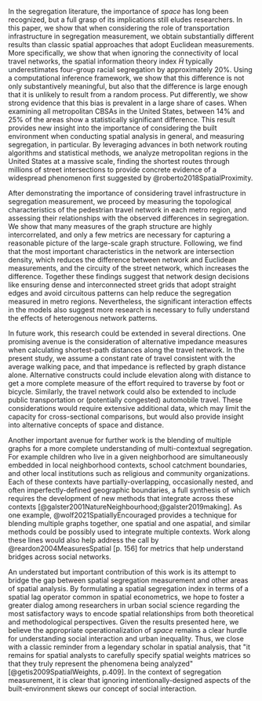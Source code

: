 <!-- summarize difference result -->

In the segregation literature, the importance of *space* has long been recognized, but a
full grasp of its implications still eludes researchers. In this paper, we show that
when considering the role of transportation infrastructure in segregation measurement,
we obtain substantially different results than classic spatial approaches that adopt
Euclidean measurements. More specifically, we show that when ignoring the connectivity
of local travel networks, the spatial information theory index $\tilde{H}$ typically
underestimates four-group racial segregation by approximately 20%. Using a computational
inference framework, we show that this difference is not only substantively meaningful,
but also that the difference is large enough that it is unlikely to result from a random
process. Put differently, we show strong evidence that this bias is prevalent in a large
share of cases. When examining all metropolitan CBSAs in the United States, between 14%
and 25% of the areas show a statistically significant difference. This result
provides new insight into the importance of considering the built environment
when conducting spatial analysis in general, and measuring segregation, in
particular. By leveraging advances in both network routing algorithms and
statistical methods, we analyze metropolitan regions in the United States at a
massive scale, finding the shortest routes through millions of street
intersections to provide concrete evidence of a widespread phenomenon first
suggested by @roberto2018SpatialProximity.

<!-- summarize graph measures result -->

After demonstrating the importance of considering travel infrastructure in segregation
measurement, we proceed by measuring the topological characteristics of the pedestrian
travel network in each metro region, and assessing their relationships with the observed
differences in segregation. We show that many measures of the graph structure are highly
intercorrelated, and only a few metrics are necessary for capturing a reasonable picture
of the large-scale graph structure. Following, we find that the most important
characteristics in the network are intersection density, which reduces the difference
between network and Euclidean measurements, and the circuity of the street network,
which increases the difference. Together these findings suggest that network design
decisions like ensuring dense and interconnected street grids that adopt straight edges
and avoid circuitous patterns can help reduce the segregation measured in metro regions.
Nevertheless, the significant interaction effects in the models also suggest more
research is necessary to fully understand the effects of heterogenous network patterns.

<!-- Check the interaction result as I'm not seeing it in the modeling -->

<!-- extensions -->

In future work, this research could be extended in several directions. One promising
avenue is the consideration of alternative impedance measures when calculating
shortest-path distances along the travel network. In the present study, we assume a
constant rate of travel consistent with the average walking pace, and that impedance is
reflected by graph distance alone. Alternative constructs could include elevation along
with distance to get a more complete measure of the effort required to traverse by foot
or bicycle. Similarly, the travel network could also be extended to include public
transportation or (potentially congested) automobile travel. These considerations would
require extensive additional data, which may limit the capacity for cross-sectional
comparisons, but would also provide insight into alternative concepts of space and
distance.

Another important avenue for further work is the blending of multiple graphs for a more
complete understanding of multi-contextual segregation. For example children who live in
a given neighborhood are simultaneously embedded in local neighborhood contexts, school
catchment boundaries, and other local institutions such as religious and community
organizations. Each of these contexts have partially-overlapping, occasionally nested,
and often imperfectly-defined geographic boundaries, a full synthesis of which requires
the development of new methods that integrate across these contexts
[@galster2001NatureNeighbourhood;@galster2019making]. As one example,
@wolf2021SpatiallyEncouraged provides a technique for blending multiple graphs together,
one spatial and one aspatial, and similar methods could be possibly used to integrate
multiple contexts. Work along these lines would also help address the call by
@reardon2004MeasuresSpatial [p. 156] for metrics that help understand bridges across
social networks.

An understated but important contribution of this work is its attempt to bridge the gap
between spatial segregation measurement and other areas of spatial analysis. By
formulating a spatial segregation index in terms of a spatial lag operator common in
spatial econometrics, we hope to foster a greater dialog among researchers in urban
social science regarding the most satisfactory ways to encode spatial relationships from
both theoretical and methodological perspectives. Given the results presented here, we
believe the appropriate operationalization of *space* remains a clear hurdle for
understanding social interaction and urban inequality. Thus, we close with a classic
reminder from a legendary scholar in spatial analysis, that "it remains for spatial
analysts to carefully specify spatial weights matrices so that they truly represent the
phenomena being analyzed" [@getis2009SpatialWeights, p.409]. In the context of
segregation measurement, it is clear that ignoring intentionally-designed aspects of the
built-environment skews our concept of social interaction.
